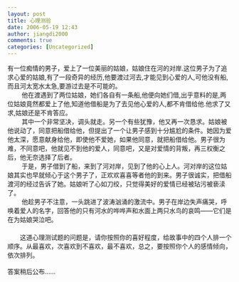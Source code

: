 ```yaml
---
layout: post
title: 心理测验
date: 2006-05-19 12:43
author: jiangdi2000
comments: true
categories: [Uncategorized]
---
```

<div id="msgcns!C840C88DA912213B!799" class="bvMsg"><div>有一位痴情的男子，爱上了一位美丽的姑娘，姑娘住在河的对岸.这位男子为了追求心爱的姑娘,有了一段奇异的经历,他要渡过河去,才能见到心爱的人,可他没有船,而且河太宽水太急,要游过去是不可能的。<br />　　 他在渡遇到了两位姑娘，她们各自有一条船,他便向她们借,出乎意料的是,两位姑娘竟然都爱上了他,知道他借船是为了去见他心爱的人,都不肯借给他.他求了又求,姑娘还是不肯答应。<br />　　 其中一个非常坚决，调头就走。另一个有些犹豫，他又再一次恳求。姑娘被他说动了，同意把船借给他，但提出了一个让男子感到十分尴尬的条件。她因为爱他太深，愿意献身给他，即使他不爱她，如果他同意，就把船借给他。男子很为难，不同意吧，他就见不到他的爱人，同意吧，又是对爱情的背叛，再三权衡之后，他无奈选择了后者。<br />　　 于是，男子借到了船，来到了河对岸，见到了他的心上人。河对岸的这位姑娘其实也早就倾心于这个男子了，正欢欢喜喜等者他的到来。男子很诚实，把借船渡河的经过告诉了她。姑娘听了心如刀绞，只觉得美好的爱情已经被玷污被亵渎了。<br />　　 他趁男子不注意，一头跳进了波涛汹涌的激流中。男子在岸边失声痛哭，呼唤着爱人的名字，回答他的只有河水的哗哗声和水面上两只水鸟的哀鸣——它们是在为姑娘哭泣吧。<br />　　<br />　　这道心理测试题的问题是，请你按照你的喜好程度，给故事中的四个人排一个顺序。从最喜欢，次喜欢到不喜欢，最不喜欢，总之，要按照你个人的感情倾向，依次排列。<br /> <br />答案稍后公布……</div></div>
